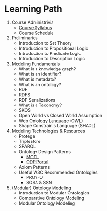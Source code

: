 # Learning Path
1. Course Administrivia
    * [Course Syllabus](../course-information/syllabus.md)
    * [Course Schedule](../course-information/course-schedule.md)
2. Preliminaries
    * Introduction to Set Theory
    * Introduction to Propositional Logic
    * Introduction to Predicate Logic
    * Introduction to Description Logic
3. Modeling Fundamentals
    * What is a knowledge graph?
    * What is an identifier?
    * What is metadata?
    * What is an ontology?
    * RDF
    * RDFS
    * RDF Serializations
    * What is a Taxonomy?
    * SKOS
    * Open World vs Closed World Assumption
    * Web Ontology Language (OWL)
    * Shape Constraints Language (SHACL)
4. Modeling Technologies & Resources
    * Protege
    * Triplestore
    * SPARQL
    * Ontology Design Patterns
        * [MODL](https://github.com/kastle-lab/modular-ontology-design-library/)
        * [ODP Portal](https://ontologydesignpatterns.org/)
    * Axiom Patterns
    * Useful W3C Recommended Ontologies
        * PROV-O
        * SOSA & SSN
5. (Modular) Ontology Modeling
    * Introduction to Modular Ontologies
    * Comparative Ontology Modeling
    * Modular Ontology Modeling